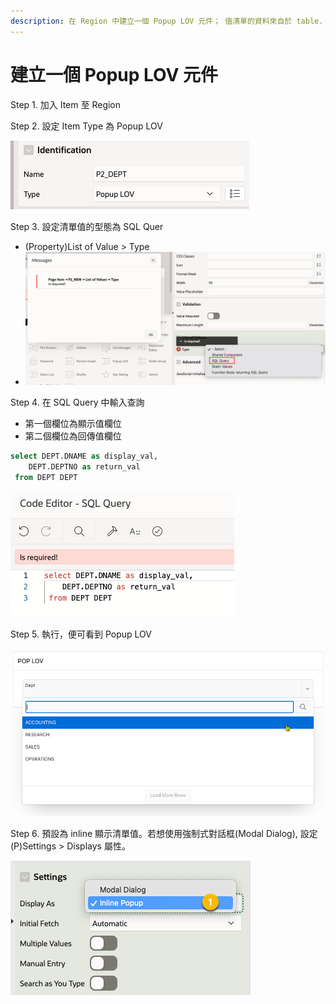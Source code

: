 ```yaml
---
description: 在 Region 中建立一個 Popup LOV 元件； 值清單的資料來自於 table.
---
```


# 建立一個 Popup LOV 元件

Step 1. 加入 Item 至 Region

Step 2. 設定 Item Type 為 Popup LOV

![](<.gitbook/assets/image (4) (1) (2).png>)

Step 3. 設定清單值的型態為 SQL Quer

* (Property)List of Value > Type
* ![](<.gitbook/assets/image (3).png>)

Step 4. 在 SQL Query 中輸入查詢

* 第一個欄位為顯示值欄位
* 第二個欄位為回傳值欄位

```sql
select DEPT.DNAME as display_val,
    DEPT.DEPTNO as return_val 
 from DEPT DEPT
```

![](<.gitbook/assets/image (7) (1).png>)

Step 5. 執行，便可看到 Popup LOV

![](<.gitbook/assets/image (8) (1).png>)



Step 6. 預設為 inline 顯示清單值。若想使用強制式對話框(Modal Dialog), 設定 (P)Settings > Displays 屬性。

![](<.gitbook/assets/image (5).png>)

